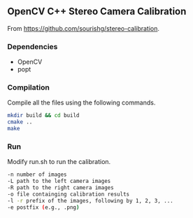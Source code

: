 ## OpenCV C++ Stereo Camera Calibration

From https://github.com/sourishg/stereo-calibration.

### Dependencies

- OpenCV
- popt

### Compilation

Compile all the files using the following commands.

```bash
mkdir build && cd build
cmake ..
make
```

### Run

Modify run.sh to run the calibration.

```bash
-n number of images
-L path to the left camera images
-R path to the right camera images
-o file containging calibration results 
-l -r prefix of the images, following by 1, 2, 3, ...
-e postfix (e.g., .png)
```
